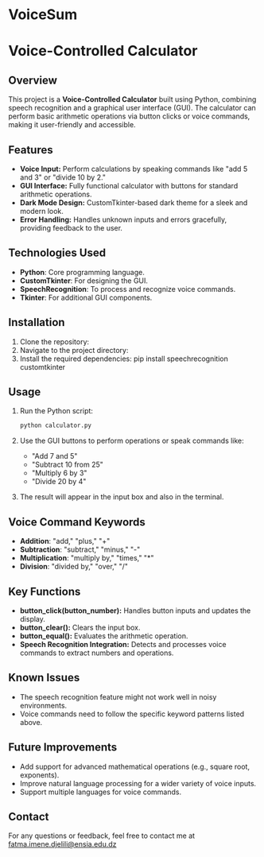 # VoiceSum

# Voice-Controlled Calculator

## Overview
This project is a **Voice-Controlled Calculator** built using Python, combining speech recognition and a graphical user interface (GUI). The calculator can perform basic arithmetic operations via button clicks or voice commands, making it user-friendly and accessible.

## Features
- **Voice Input:** Perform calculations by speaking commands like "add 5 and 3" or "divide 10 by 2."
- **GUI Interface:** Fully functional calculator with buttons for standard arithmetic operations.
- **Dark Mode Design:** CustomTkinter-based dark theme for a sleek and modern look.
- **Error Handling:** Handles unknown inputs and errors gracefully, providing feedback to the user.

## Technologies Used
- **Python**: Core programming language.
- **CustomTkinter**: For designing the GUI.
- **SpeechRecognition**: To process and recognize voice commands.
- **Tkinter**: For additional GUI components.

## Installation

1. Clone the repository:
2. Navigate to the project directory:
3. Install the required dependencies:
   pip install speechrecognition customtkinter

## Usage

1. Run the Python script:
   ```bash
   python calculator.py
   ```
2. Use the GUI buttons to perform operations or speak commands like:
   - "Add 7 and 5"
   - "Subtract 10 from 25"
   - "Multiply 6 by 3"
   - "Divide 20 by 4"

3. The result will appear in the input box and also in the terminal.

## Voice Command Keywords
- **Addition**: "add," "plus," "+"
- **Subtraction**: "subtract," "minus," "-"
- **Multiplication**: "multiply by," "times," "*"
- **Division**: "divided by," "over," "/"

## Key Functions
- **button_click(button_number):** Handles button inputs and updates the display.
- **button_clear():** Clears the input box.
- **button_equal():** Evaluates the arithmetic operation.
- **Speech Recognition Integration:** Detects and processes voice commands to extract numbers and operations.

## Known Issues
- The speech recognition feature might not work well in noisy environments.
- Voice commands need to follow the specific keyword patterns listed above.

## Future Improvements
- Add support for advanced mathematical operations (e.g., square root, exponents).
- Improve natural language processing for a wider variety of voice inputs.
- Support multiple languages for voice commands.

## Contact
For any questions or feedback, feel free to contact me at fatma.imene.djelili@ensia.edu.dz
